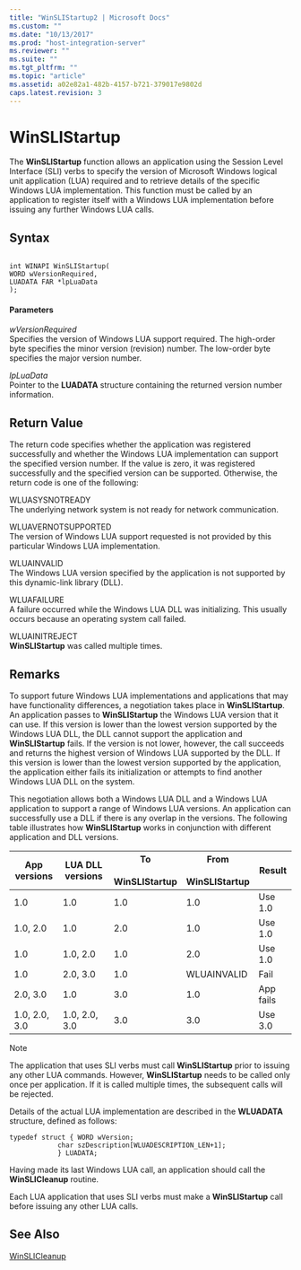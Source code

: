 ```yaml
---
title: "WinSLIStartup2 | Microsoft Docs"
ms.custom: ""
ms.date: "10/13/2017"
ms.prod: "host-integration-server"
ms.reviewer: ""
ms.suite: ""
ms.tgt_pltfrm: ""
ms.topic: "article"
ms.assetid: a02e82a1-482b-4157-b721-379017e9802d
caps.latest.revision: 3
---
```

# WinSLIStartup
The **WinSLIStartup** function allows an application using the Session Level Interface (SLI) verbs to specify the version of Microsoft Windows logical unit application (LUA) required and to retrieve details of the specific Windows LUA implementation. This function must be called by an application to register itself with a Windows LUA implementation before issuing any further Windows LUA calls.  
  
## Syntax  
  
```  
  
int WINAPI WinSLIStartup(   
WORD wVersionRequired,   
LUADATA FAR *lpLuaData  
);  
```  
  
#### Parameters  
 *wVersionRequired*  
 Specifies the version of Windows LUA support required. The high-order byte specifies the minor version (revision) number. The low-order byte specifies the major version number.  
  
 *lpLuaData*  
 Pointer to the **LUADATA** structure containing the returned version number information.  
  
## Return Value  
 The return code specifies whether the application was registered successfully and whether the Windows LUA implementation can support the specified version number. If the value is zero, it was registered successfully and the specified version can be supported. Otherwise, the return code is one of the following:  
  
 WLUASYSNOTREADY  
 The underlying network system is not ready for network communication.  
  
 WLUAVERNOTSUPPORTED  
 The version of Windows LUA support requested is not provided by this particular Windows LUA implementation.  
  
 WLUAINVALID  
 The Windows LUA version specified by the application is not supported by this dynamic-link library (DLL).  
  
 WLUAFAILURE  
 A failure occurred while the Windows LUA DLL was initializing. This usually occurs because an operating system call failed.  
  
 WLUAINITREJECT  
 **WinSLIStartup** was called multiple times.  
  
## Remarks  
 To support future Windows LUA implementations and applications that may have functionality differences, a negotiation takes place in **WinSLIStartup**. An application passes to **WinSLIStartup** the Windows LUA version that it can use. If this version is lower than the lowest version supported by the Windows LUA DLL, the DLL cannot support the application and **WinSLIStartup** fails. If the version is not lower, however, the call succeeds and returns the highest version of Windows LUA supported by the DLL. If this version is lower than the lowest version supported by the application, the application either fails its initialization or attempts to find another Windows LUA DLL on the system.  
  
 This negotiation allows both a Windows LUA DLL and a Windows LUA application to support a range of Windows LUA versions. An application can successfully use a DLL if there is any overlap in the versions. The following table illustrates how **WinSLIStartup** works in conjunction with different application and DLL versions.  
  
|App versions|LUA DLL versions|To<br /><br /> WinSLIStartup|From<br /><br /> WinSLIStartup|Result|  
|------------------|----------------------|--------------------------|----------------------------|------------|  
|1.0|1.0|1.0|1.0|Use 1.0|  
|1.0, 2.0|1.0|2.0|1.0|Use 1.0|  
|1.0|1.0, 2.0|1.0|2.0|Use 1.0|  
|1.0|2.0, 3.0|1.0|WLUAINVALID|Fail|  
|2.0, 3.0|1.0|3.0|1.0|App fails|  
|1.0, 2.0, 3.0|1.0, 2.0, 3.0|3.0|3.0|Use 3.0|  
  
> [!NOTE]
>  The application that uses SLI verbs must call **WinSLIStartup** prior to issuing any other LUA commands. However, **WinSLIStartup** needs to be called only once per application. If it is called multiple times, the subsequent calls will be rejected.  
  
 Details of the actual LUA implementation are described in the **WLUADATA** structure, defined as follows:  
  
```  
typedef struct { WORD wVersion;  
            char szDescription[WLUADESCRIPTION_LEN+1];  
            } LUADATA;  
```  
  
 Having made its last Windows LUA call, an application should call the **WinSLICleanup** routine.  
  
 Each LUA application that uses SLI verbs must make a **WinSLIStartup** call before issuing any other LUA calls.  
  
## See Also  
 [WinSLICleanup](../core/winslicleanup.md)
